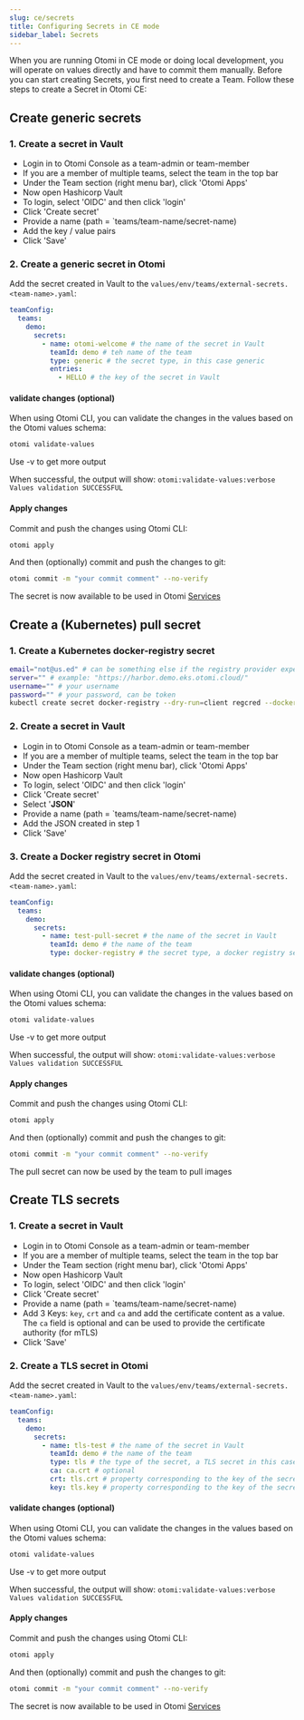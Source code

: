 ```yaml
---
slug: ce/secrets
title: Configuring Secrets in CE mode
sidebar_label: Secrets
---
```


When you are running Otomi in CE mode or doing local development, you will operate on values directly and have to commit them manually. Before you can start creating Secrets, you first need to create a Team. Follow these steps to create a Secret in Otomi CE:

## Create generic secrets

### 1. Create a secret in Vault

- Login in to Otomi Console as a team-admin or team-member
- If you are a member of multiple teams, select the team in the top bar
- Under the Team section (right menu bar), click 'Otomi Apps'
- Now open Hashicorp Vault
- To login, select 'OIDC' and then click 'login'
- Click 'Create secret'
- Provide a name (path = `teams/team-name/secret-name)
- Add the key / value pairs
- Click 'Save'

### 2. Create a generic secret in Otomi

Add the secret created in Vault to the `values/env/teams/external-secrets.<team-name>.yaml`:

```yaml
teamConfig:
  teams:
    demo:
      secrets:
        - name: otomi-welcome # the name of the secret in Vault
          teamId: demo # teh name of the team
          type: generic # the secret type, in this case generic
          entries:
            - HELLO # the key of the secret in Vault
```

#### validate changes (optional)

When using Otomi CLI, you can validate the changes in the values based on the Otomi values schema:

```bash
otomi validate-values
```

Use -v to get more output

When successful, the output will show: `otomi:validate-values:verbose Values validation SUCCESSFUL`

#### Apply changes

Commit and push the changes using Otomi CLI:

```bash
otomi apply
```

And then (optionally) commit and push the changes to git:

```bash
otomi commit -m "your commit comment" --no-verify
```

The secret is now available to be used in Otomi [Services](/docs/ce/services)

## Create a (Kubernetes) pull secret

### 1. Create a Kubernetes docker-registry secret

```bash
email="not@us.ed" # can be something else if the registry provider expects it, but usually this is ignored
server="" # example: "https://harbor.demo.eks.otomi.cloud/"
username="" # your username
password="" # your password, can be token
kubectl create secret docker-registry --dry-run=client regcred --docker-email=$email --docker-server=$server --docker-username=$username --docker-password=$password -ojsonpath='{.data.\.dockerconfigjson}' | base64 --decode
```

### 2. Create a secret in Vault

- Login in to Otomi Console as a team-admin or team-member
- If you are a member of multiple teams, select the team in the top bar
- Under the Team section (right menu bar), click 'Otomi Apps'
- Now open Hashicorp Vault
- To login, select 'OIDC' and then click 'login'
- Click 'Create secret'
- Select '**JSON**'
- Provide a name (path = `teams/team-name/secret-name)
- Add the JSON created in step 1
- Click 'Save'

### 3. Create a Docker registry secret in Otomi

Add the secret created in Vault to the `values/env/teams/external-secrets.<team-name>.yaml`:

```yaml
teamConfig:
  teams:
    demo:
      secrets:
        - name: test-pull-secret # the name of the secret in Vault
          teamId: demo # the name of the team
          type: docker-registry # the secret type, a docker registry secret
```

#### validate changes (optional)

When using Otomi CLI, you can validate the changes in the values based on the Otomi values schema:

```bash
otomi validate-values
```

Use -v to get more output

When successful, the output will show: `otomi:validate-values:verbose Values validation SUCCESSFUL`

#### Apply changes

Commit and push the changes using Otomi CLI:

```bash
otomi apply
```

And then (optionally) commit and push the changes to git:

```bash
otomi commit -m "your commit comment" --no-verify
```

The pull secret can now be used by the team to pull images

## Create TLS secrets

### 1. Create a secret in Vault

- Login in to Otomi Console as a team-admin or team-member
- If you are a member of multiple teams, select the team in the top bar
- Under the Team section (right menu bar), click 'Otomi Apps'
- Now open Hashicorp Vault
- To login, select 'OIDC' and then click 'login'
- Click 'Create secret'
- Provide a name (path = `teams/team-name/secret-name)
- Add 3 Keys: `key`, `crt` and `ca` and add the certificate content as a value. The `ca` field is optional and can be used to provide the certificate authority (for mTLS)
- Click 'Save'

### 2. Create a TLS secret in Otomi

Add the secret created in Vault to the `values/env/teams/external-secrets.<team-name>.yaml`:

```yaml
teamConfig:
  teams:
    demo:
      secrets:
        - name: tls-test # the name of the secret in Vault
          teamId: demo # the name of the team
          type: tls # the type of the secret, a TLS secret in this case
          ca: ca.crt # optional
          crt: tls.crt # property corresponding to the key of the secret in Vault
          key: tls.key # property corresponding to the key of the secret in Vault
```

#### validate changes (optional)

When using Otomi CLI, you can validate the changes in the values based on the Otomi values schema:

```bash
otomi validate-values
```

Use -v to get more output

When successful, the output will show: `otomi:validate-values:verbose Values validation SUCCESSFUL`

#### Apply changes

Commit and push the changes using Otomi CLI:

```bash
otomi apply
```

And then (optionally) commit and push the changes to git:

```bash
otomi commit -m "your commit comment" --no-verify
```

The secret is now available to be used in Otomi [Services](/docs/ce/services)
